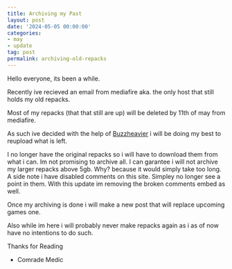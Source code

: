 ```yaml
---
title: Archiving my Past
layout: post
date: '2024-05-05 00:00:00'
categories:
- may
- update
tag: post
permalink: archiving-old-repacks
---
```


Hello everyone, its been a while.

Recently ive recieved an email from mediafire aka. the only host that still holds my old repacks.

Most of my repacks (that that still are up) will be deleted by 11th of may from mediafire.

As such ive decided with the help of [Buzzheavier][buzz] i will be doing my best to reupload what is left.

I no longer have the original repacks so i will have to download them from what i can. Im not promising to archive all.
I can garantee i will not archive my larger repacks above 5gb. Why? because it would simply take too long. A side note i have disabled comments on this site.
Simpley no longer see a point in them. With this update im removing the broken comments embed as well.

Once my archiving is done i will make a new post that will replace upcoming games one.

Also while im here i will probably never make repacks again as i as of now have no intentions to do such.

Thanks for Reading

- Comrade Medic

[buzz]: https://buzzheavier.com
